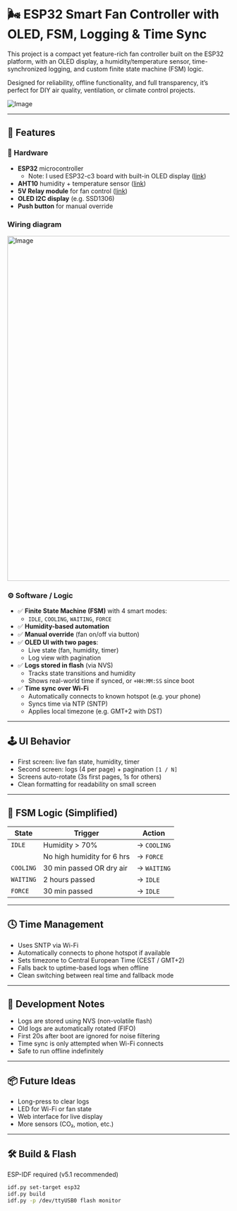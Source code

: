 # 🌬️ ESP32 Smart Fan Controller with OLED, FSM, Logging & Time Sync

This project is a compact yet feature-rich fan controller built on the ESP32 platform, with an OLED display, a humidity/temperature sensor, time-synchronized logging, and custom finite state machine (FSM) logic.

Designed for reliability, offline functionality, and full transparency, it’s perfect for DIY air quality, ventilation, or climate control projects.

![Image](https://github.com/user-attachments/assets/f3608a15-1333-4bac-b3aa-3f61265ff9aa)

---

## 🧰 Features

### 🧱 Hardware
- **ESP32** microcontroller
  - Note: I used ESP32-c3 board with built-in OLED display ([link](https://es.aliexpress.com/item/1005007342383107.html?spm=a2g0o.order_list.order_list_main.29.6d95194dGHTzVz&gatewayAdapt=glo2esp))
- **AHT10** humidity + temperature sensor ([link](https://es.aliexpress.com/item/1005009024617540.html?spm=a2g0o.order_list.order_list_main.101.6d95194dGHTzVz&gatewayAdapt=glo2esp))
- **5V Relay module** for fan control ([link](https://es.aliexpress.com/item/1005005865597217.html?spm=a2g0o.order_list.order_list_main.71.6d95194dGHTzVz&gatewayAdapt=glo2esp))
- **OLED I2C display** (e.g. SSD1306)
- **Push button** for manual override

### Wiring diagram

<img width="1073" height="780" alt="Image" src="https://github.com/user-attachments/assets/6c7b2c6f-c27d-4993-9ae5-d16f417836a6" />

### ⚙️ Software / Logic
- ✅ **Finite State Machine (FSM)** with 4 smart modes:
  - `IDLE`, `COOLING`, `WAITING`, `FORCE`
- ✅ **Humidity-based automation**
- ✅ **Manual override** (fan on/off via button)
- ✅ **OLED UI with two pages**:
  - Live state (fan, humidity, timer)
  - Log view with pagination
- ✅ **Logs stored in flash** (via NVS)
  - Tracks state transitions and humidity
  - Shows real-world time if synced, or `+HH:MM:SS` since boot
- ✅ **Time sync over Wi-Fi**
  - Automatically connects to known hotspot (e.g. your phone)
  - Syncs time via NTP (SNTP)
  - Applies local timezone (e.g. GMT+2 with DST)

---

## 🕹 UI Behavior

- First screen: live fan state, humidity, timer
- Second screen: logs (4 per page) + pagination `[1 / N]`
- Screens auto-rotate (3s first pages, 1s for others)
- Clean formatting for readability on small screen

---

## 🧠 FSM Logic (Simplified)

| State     | Trigger                    | Action           |
|-----------|----------------------------|------------------|
| `IDLE`    | Humidity > 70%             | → `COOLING`      |
|           | No high humidity for 6 hrs | → `FORCE`        |
| `COOLING` | 30 min passed OR dry air   | → `WAITING`      |
| `WAITING` | 2 hours passed             | → `IDLE`         |
| `FORCE`   | 30 min passed              | → `IDLE`         |

---

## 🕓 Time Management

- Uses SNTP via Wi-Fi
- Automatically connects to phone hotspot if available
- Sets timezone to Central European Time (CEST / GMT+2)
- Falls back to uptime-based logs when offline
- Clean switching between real time and fallback mode

---

## 🧪 Development Notes

- Logs are stored using NVS (non-volatile flash)
- Old logs are automatically rotated (FIFO)
- First 20s after boot are ignored for noise filtering
- Time sync is only attempted when Wi-Fi connects
- Safe to run offline indefinitely

---

## 📦 Future Ideas

- Long-press to clear logs
- LED for Wi-Fi or fan state
- Web interface for live display
- More sensors (CO₂, motion, etc.)

---

## 🛠 Build & Flash

ESP-IDF required (v5.1 recommended)

```bash
idf.py set-target esp32
idf.py build
idf.py -p /dev/ttyUSB0 flash monitor

